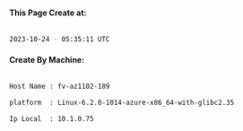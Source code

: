 
   
#### This Page Create at:

```bash

2023-10-24 - 05:35:11 UTC

```

#### Create By Machine:

```bash

Host Name : fv-az1102-189

platform  : Linux-6.2.0-1014-azure-x86_64-with-glibc2.35

Ip Local  : 10.1.0.75

```


